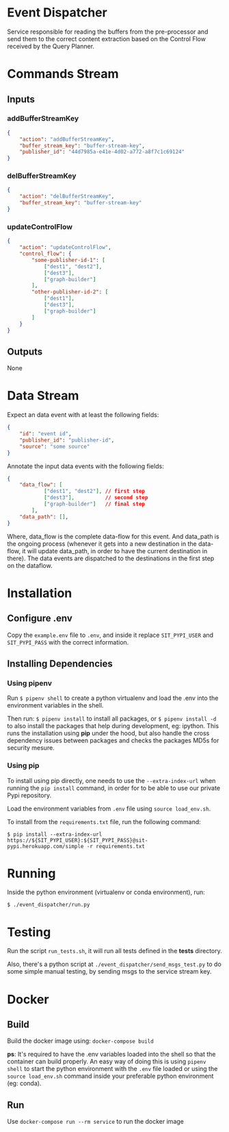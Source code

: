 # Event Dispatcher
Service responsible for reading the buffers from the pre-processor and send them to the correct content extraction based on the Control Flow received by the Query Planner.

# Commands Stream
## Inputs
### addBufferStreamKey
```json
{
    "action": "addBufferStreamKey",
    "buffer_stream_key": "buffer-stream-key",
    "publisher_id": "44d7985a-e41e-4d02-a772-a8f7c1c69124"
}
```

### delBufferStreamKey
```json
{
    "action": "delBufferStreamKey",
    "buffer_stream_key": "buffer-stream-key"
}
```
### updateControlFlow
```json
{
    "action": "updateControlFlow",
    "control_flow": {
        "some-publisher-id-1": [
            ["dest1", "dest2"],
            ["dest3"],
            ["graph-builder"]
        ],
        "other-publisher-id-2": [
            ["dest1"],
            ["dest3"],
            ["graph-builder"]
        ]
    }
}

```
## Outputs
None

# Data Stream
Expect an data event with at least the following fields:
```json
{
    "id": "event id",
    "publisher_id": "publisher-id",
    "source": "some source"
}
```
Annotate the input data events with the following fields:
```json
{
    "data_flow": [
            ["dest1", "dest2"], // first step
            ["dest3"],          // second step
            ["graph-builder"]   // final step
        ],
    "data_path": [],
}
```
Where, data_flow is the complete data-flow for this event.
And data_path is the ongoing process (whenever it gets into a new destination in the data-flow, it will update data_path, in order to have the current destination in there).
The data events are dispatched to the destinations in the first step on the dataflow.


# Installation

## Configure .env
Copy the `example.env` file to `.env`, and inside it replace `SIT_PYPI_USER` and `SIT_PYPI_PASS` with the correct information.

## Installing Dependencies

### Using pipenv
Run `$ pipenv shell` to create a python virtualenv and load the .env into the environment variables in the shell.

Then run: `$ pipenv install` to install all packages, or `$ pipenv install -d` to also install the packages that help during development, eg: ipython.
This runs the installation using **pip** under the hood, but also handle the cross dependency issues between packages and checks the packages MD5s for security mesure.


### Using pip
To install using pip directly, one needs to use the `--extra-index-url` when running the `pip install` command, in order for to be able to use our private Pypi repository.

Load the environment variables from `.env` file using `source load_env.sh`.

To install from the `requirements.txt` file, run the following command:
```
$ pip install --extra-index-url https://${SIT_PYPI_USER}:${SIT_PYPI_PASS}@sit-pypi.herokuapp.com/simple -r requirements.txt
```

# Running
Inside the python environment (virtualenv or conda environment), run:
```
$ ./event_dispatcher/run.py
```

# Testing
Run the script `run_tests.sh`, it will run all tests defined in the **tests** directory.

Also, there's a python script at `./event_dispatcher/send_msgs_test.py` to do some simple manual testing, by sending msgs to the service stream key.


# Docker
## Build
Build the docker image using: `docker-compose build`

**ps**: It's required to have the .env variables loaded into the shell so that the container can build properly. An easy way of doing this is using `pipenv shell` to start the python environment with the `.env` file loaded or using the `source load_env.sh` command inside your preferable python environment (eg: conda).

## Run
Use `docker-compose run --rm service` to run the docker image

